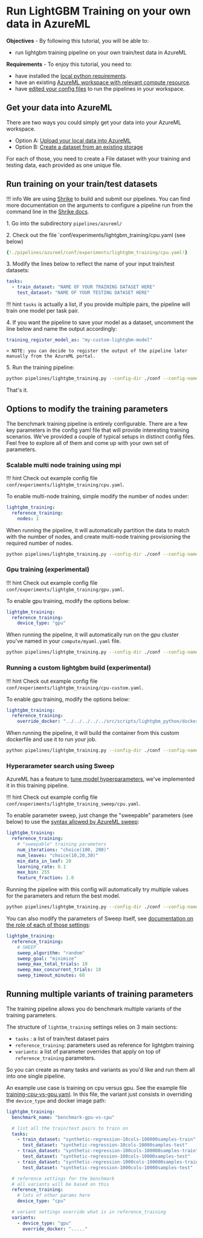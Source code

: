 # Run LightGBM Training on your own data in AzureML

**Objectives** - By following this tutorial, you will be able to:

- run lightgbm training pipeline on your own train/test data in AzureML

**Requirements** - To enjoy this tutorial, you need to:
- have installed the [local python requirements](../install.md).
- have an existing [AzureML workspace with relevant compute resource](setup.md).
- have [edited your config files](setup.md) to run the pipelines in your workspace.

## Get your data into AzureML

There are two ways you could simply get your data into your AzureML workspace.

- Option A: [Upload your local data into AzureML](https://docs.microsoft.com/en-us/azure/machine-learning/how-to-connect-data-ui)
- Option B: [Create a dataset from an existing storage](https://docs.microsoft.com/en-us/azure/machine-learning/how-to-connect-data-ui)

For each of those, you need to create a File dataset with your training and testing data, each provided as one unique file.

## Run training on your train/test datasets

!!! info
    We are using [Shrike](https://github.com/Azure/shrike/tree/main/shrike) to build and submit our pipelines. You can find more documentation on the arguments to configure a pipeline run from the command line in the [Shrike docs](https://azure.github.io/shrike/pipeline/configure-aml-pipeline/).

1\. Go into the subdirectory `pipelines/azureml/`

2\. Check out the file `conf/experiments/lightgbm_training/cpu.yaml (see below)

``` yaml
{!./pipelines/azureml/conf/experiments/lightgbm_training/cpu.yaml!}
```

3\. Modify the lines below to reflect the name of your input train/test datasets:

```yaml
tasks:
  - train_dataset: "NAME OF YOUR TRAINING DATASET HERE"
    test_dataset: "NAME OF YOUR TESTING DATASET HERE"
```

!!! hint
    `tasks` is actually a list, if you provide multiple pairs, the pipeline will train one model per task pair.

4\. If you want the pipeline to save your model as a dataset, uncomment the line below and name the output accordingly:

```yaml
training_register_model_as: "my-custom-lightgbm-model"
```

    > NOTE: you can decide to register the output of the pipeline later manually from the AzureML portal.

5\. Run the training pipeline:

```bash
python pipelines/lightgbm_training.py --config-dir ./conf --config-name experiments/lightgbm_training/cpu run.submit=True aml=myaml compute=myaml
```

That's it.

## Options to modify the training parameters

The benchmark training pipeline is entirely configurable. There are a few key parameters in the config yaml file that will provide interesting training scenarios. We've provided a couple of typical setups in distinct config files. Feel free to explore all of them and come up with your own set of parameters.

### Scalable multi node training using mpi

!!! hint
    Check out example config file `conf/experiments/lightgbm_training/cpu.yaml`.

To enable multi-node training, simple modify the number of nodes under:

```yaml
lightgbm_training:
  reference_training:
    nodes: 1
```

When running the pipeline, it will automatically partition the data to match with the number of nodes, and create multi-node training provisioning the required number of nodes.

```bash
python pipelines/lightgbm_training.py --config-dir ./conf --config-name experiments/lightgbm_training/cpu run.submit=True aml=myaml compute=myaml
```

### Gpu training (experimental)

!!! hint
    Check out example config file `conf/experiments/lightgbm_training/gpu.yaml`.

To enable gpu training, modify the options below:

```yaml
lightgbm_training:
  reference_training:
    device_type: "gpu"
```

When running the pipeline, it will automatically run on the gpu cluster you've named in your `compute/myaml.yaml` file.

```bash
python pipelines/lightgbm_training.py --config-dir ./conf --config-name experiments/lightgbm_training/gpu run.submit=True aml=myaml compute=myaml
```

### Running a custom lightgbm build (experimental)

!!! hint
    Check out example config file `conf/experiments/lightgbm_training/cpu-custom.yaml`.

To enable gpu training, modify the options below:

```yaml
lightgbm_training:
  reference_training:
    override_docker: "../../../../../src/scripts/lightgbm_python/dockers/lightgbm_cpu_mpi_custom.dockerfile"
```

When running the pipeline, it will build the container from this custom dockerfile and use it to run your job.

```bash
python pipelines/lightgbm_training.py --config-dir ./conf --config-name experiments/lightgbm_training/cpu-custom run.submit=True aml=myaml compute=myaml
```

### Hyperarameter search using Sweep

AzureML has a feature to [tune model hyperparameters](https://docs.microsoft.com/en-us/azure/machine-learning/algorithm-module-reference/tune-model-hyperparameters), we've implemented it in this training pipeline.

!!! hint
    Check out example config file `conf/experiments/lightgbm_training_sweep/cpu.yaml`.

To enable parameter sweep, just change the "sweepable" parameters (see below) to use the [syntax allowed by AzureML sweep](https://docs.microsoft.com/en-us/azure/machine-learning/how-to-tune-hyperparameters#define-the-search-space):

```yaml
lightgbm_training:
  reference_training:
    # "sweepable" training parameters
    num_iterations: "choice(100, 200)"
    num_leaves: "choice(10,20,30)"
    min_data_in_leaf: 20
    learning_rate: 0.1
    max_bin: 255
    feature_fraction: 1.0
```

Running the pipeline with this config will automatically try multiple values for the parameters and return the best model.

```bash
python pipelines/lightgbm_training.py --config-dir ./conf --config-name experiments/lightgbm_training/sweep run.submit=True aml=myaml compute=myaml
```

You can also modify the parameters of Sweep itself, see [documentation on the role of each of those settings](https://docs.microsoft.com/en-us/azure/machine-learning/how-to-tune-hyperparameters):

```yaml
lightgbm_training:
  reference_training:
    # SWEEP
    sweep_algorithm: "random"
    sweep_goal: "minimize"
    sweep_max_total_trials: 10
    sweep_max_concurrent_trials: 10
    sweep_timeout_minutes: 60
```

## Running multiple variants of training parameters

The training pipeline allows you do benchmark multiple variants of the training parameters.

The structure of `lightbm_training` settings relies on 3 main sections:
- `tasks` : a list of train/test dataset pairs
- `reference_training`: parameters used as reference for lightgbm training
- `variants`: a list of parameter overrides that apply on top of `reference_training` parameters.

So you can create as many tasks and variants as you'd like and run them all into one single pipeline.

An example use case is training on cpu versus gpu. See the example file [training-cpu-vs-gpu.yaml](https://github.com/microsoft/lightgbm-benchmark/tree/main/pipelines/azureml/conf/experiments/benchmarks/training-cpu-vs-gpu.yaml). In this file, the variant just consists in overriding the `device_type` and docker image path:

```yaml
lightgbm_training:
  benchmark_name: "benchmark-gpu-vs-cpu"

  # list all the train/test pairs to train on
  tasks:
    - train_dataset: "synthetic-regression-10cols-100000samples-train"
      test_dataset: "synthetic-regression-10cols-10000samples-test"
    - train_dataset: "synthetic-regression-100cols-100000samples-train"
      test_dataset: "synthetic-regression-100cols-10000samples-test"
    - train_dataset: "synthetic-regression-1000cols-100000samples-train"
      test_dataset: "synthetic-regression-1000cols-10000samples-test"

  # reference settings for the benchmark
  # all variants will be based on this
  reference_training:
    # lots of other params here
    device_type: "cpu"

  # variant settings override what is in reference_training
  variants:
    - device_type: "gpu"
      override_docker: "....."
```